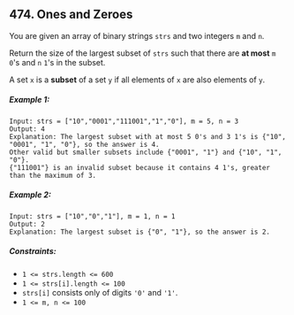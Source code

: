 ## 474. Ones and Zeroes

You are given an array of binary strings ```strs``` and two integers ```m``` and ```n```.

Return the size of the largest subset of ```strs``` such that there are **at most** ```m``` ```0```'s and ```n``` ```1```'s in the subset.

A set ```x``` is a **subset** of a set ```y``` if all elements of ```x``` are also elements of ```y```.

##### Example 1:
```
Input: strs = ["10","0001","111001","1","0"], m = 5, n = 3
Output: 4
Explanation: The largest subset with at most 5 0's and 3 1's is {"10", "0001", "1", "0"}, so the answer is 4.
Other valid but smaller subsets include {"0001", "1"} and {"10", "1", "0"}.
{"111001"} is an invalid subset because it contains 4 1's, greater than the maximum of 3.
```
##### Example 2:
```
Input: strs = ["10","0","1"], m = 1, n = 1
Output: 2
Explanation: The largest subset is {"0", "1"}, so the answer is 2.
```

##### Constraints:

* ```1 <= strs.length <= 600```
* ```1 <= strs[i].length <= 100```
* ```strs[i]``` consists only of digits ```'0'``` and ```'1'```.
* ```1 <= m, n <= 100```